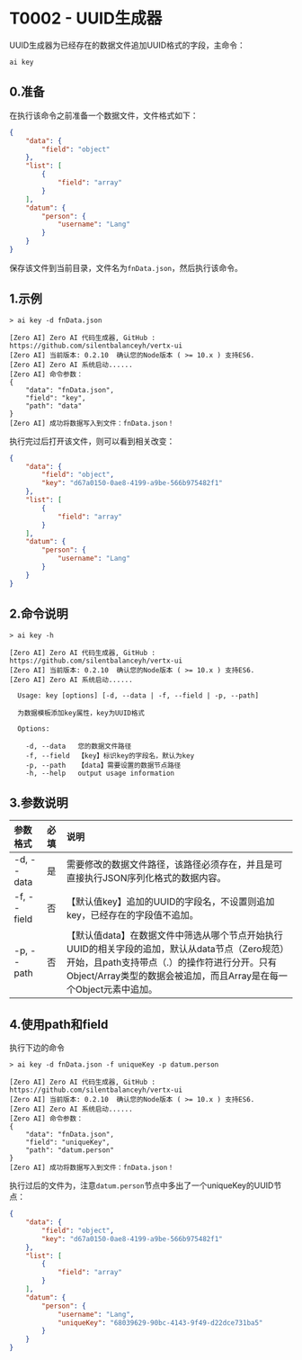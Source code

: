 # T0002 - UUID生成器

UUID生成器为已经存在的数据文件追加UUID格式的字段，主命令：

```
ai key
```

## 0.准备

在执行该命令之前准备一个数据文件，文件格式如下：

```json
{
    "data": {
        "field": "object"
    },
    "list": [
        {
            "field": "array"
        }
    ],
    "datum": {
        "person": {
            "username": "Lang"
        }
    }
}
```

保存该文件到当前目录，文件名为`fnData.json`，然后执行该命令。

## 1.示例

```shell
> ai key -d fnData.json

[Zero AI] Zero AI 代码生成器, GitHub : https://github.com/silentbalanceyh/vertx-ui
[Zero AI] 当前版本: 0.2.10  确认您的Node版本 ( >= 10.x ) 支持ES6.
[Zero AI] Zero AI 系统启动......
[Zero AI] 命令参数：
{
    "data": "fnData.json",
    "field": "key",
    "path": "data"
}
[Zero AI] 成功将数据写入到文件：fnData.json！
```

执行完过后打开该文件，则可以看到相关改变：

```json
{
    "data": {
        "field": "object",
        "key": "d67a0150-0ae8-4199-a9be-566b975482f1"
    },
    "list": [
        {
            "field": "array"
        }
    ],
    "datum": {
        "person": {
            "username": "Lang"
        }
    }
}
```

## 2.命令说明

```shell
> ai key -h

[Zero AI] Zero AI 代码生成器, GitHub : https://github.com/silentbalanceyh/vertx-ui
[Zero AI] 当前版本: 0.2.10  确认您的Node版本 ( >= 10.x ) 支持ES6.
[Zero AI] Zero AI 系统启动......

  Usage: key [options] [-d, --data | -f, --field | -p, --path]

  为数据模板添加key属性，key为UUID格式

  Options:

    -d, --data   您的数据文件路径
    -f, --field  【key】标识key的字段名，默认为key
    -p, --path   【data】需要设置的数据节点路径
    -h, --help   output usage information
```

## 3.参数说明

| 参数格式 | 必填 | 说明 |
| :--- | :--- | :--- |
| -d, --data | 是 | 需要修改的数据文件路径，该路径必须存在，并且是可直接执行JSON序列化格式的数据内容。 |
| -f, --field | 否 | 【默认值key】追加的UUID的字段名，不设置则追加key，已经存在的字段值不追加。 |
| -p, --path | 否 | 【默认值data】在数据文件中筛选从哪个节点开始执行UUID的相关字段的追加，默认从data节点（Zero规范）开始，且path支持带点（.）的操作符进行分开。只有Object/Array类型的数据会被追加，而且Array是在每一个Object元素中追加。 |

## 4.使用path和field

执行下边的命令

```shell
> ai key -d fnData.json -f uniqueKey -p datum.person

[Zero AI] Zero AI 代码生成器, GitHub : https://github.com/silentbalanceyh/vertx-ui
[Zero AI] 当前版本: 0.2.10  确认您的Node版本 ( >= 10.x ) 支持ES6.
[Zero AI] Zero AI 系统启动......
[Zero AI] 命令参数：
{
    "data": "fnData.json",
    "field": "uniqueKey",
    "path": "datum.person"
}
[Zero AI] 成功将数据写入到文件：fnData.json！
```

执行过后的文件为，注意`datum.person`节点中多出了一个uniqueKey的UUID节点：

```json
{
    "data": {
        "field": "object",
        "key": "d67a0150-0ae8-4199-a9be-566b975482f1"
    },
    "list": [
        {
            "field": "array"
        }
    ],
    "datum": {
        "person": {
            "username": "Lang",
            "uniqueKey": "68039629-90bc-4143-9f49-d22dce731ba5"
        }
    }
}
```



